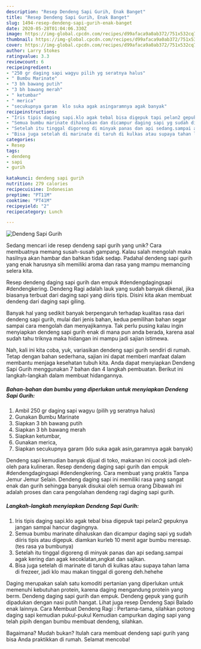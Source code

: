 ```yaml
---
description: "Resep Dendeng Sapi Gurih, Enak Banget"
title: "Resep Dendeng Sapi Gurih, Enak Banget"
slug: 1494-resep-dendeng-sapi-gurih-enak-banget
date: 2020-05-28T01:04:06.330Z
image: https://img-global.cpcdn.com/recipes/d99afaca9a0ab372/751x532cq70/dendeng-sapi-gurih-foto-resep-utama.jpg
thumbnail: https://img-global.cpcdn.com/recipes/d99afaca9a0ab372/751x532cq70/dendeng-sapi-gurih-foto-resep-utama.jpg
cover: https://img-global.cpcdn.com/recipes/d99afaca9a0ab372/751x532cq70/dendeng-sapi-gurih-foto-resep-utama.jpg
author: Larry Stokes
ratingvalue: 3.3
reviewcount: 6
recipeingredient:
- "250 gr daging sapi wagyu pilih yg seratnya halus"
- " Bumbu Marinate"
- "3 bh bawang putih"
- "3 bh bawang merah"
- " ketumbar"
- " merica"
- "secukupnya garam  klo suka agak asingaramnya agak banyak"
recipeinstructions:
- "Iris tipis daging sapi.klo agak tebal bisa digepuk tapi pelan2 gepuknya jangan sampai hancur dagingnya."
- "Semua bumbu marinate dihaluskan dan dicampur daging sapi yg sudah diiris tipis atau digepuk. diamkan kurleb 10 menit agar bumbu meresap.(tes rasa ya bumbunya)"
- "Setelah itu tinggal digoreng di minyak panas dan api sedang.sampai agak kering dan agak kecoklatan,angkat dan sajikan."
- "Bisa juga setelah di marinate di taruh di kulkas atau supaya tahan lama di frezeer, jadi klo mau makan tinggal di goreng deh.hehehe"
categories:
- Resep
tags:
- dendeng
- sapi
- gurih

katakunci: dendeng sapi gurih 
nutrition: 279 calories
recipecuisine: Indonesian
preptime: "PT11M"
cooktime: "PT41M"
recipeyield: "2"
recipecategory: Lunch

---
```



![Dendeng Sapi Gurih](https://img-global.cpcdn.com/recipes/d99afaca9a0ab372/751x532cq70/dendeng-sapi-gurih-foto-resep-utama.jpg)

Sedang mencari ide resep dendeng sapi gurih yang unik? Cara membuatnya memang susah-susah gampang. Kalau salah mengolah maka hasilnya akan hambar dan bahkan tidak sedap. Padahal dendeng sapi gurih yang enak harusnya sih memiliki aroma dan rasa yang mampu memancing selera kita.

Resep dendeng daging sapi gurih dan empuk #dendengdagingsapi #dendengkering. Dendeng Ragi adalah lauk yang sudah banyak dikenal, jika biasanya terbuat dari daging sapi yang diiris tipis. Disini kita akan membuat dendeng dari daging sapi giling.

Banyak hal yang sedikit banyak berpengaruh terhadap kualitas rasa dari dendeng sapi gurih, mulai dari jenis bahan, kedua pemilihan bahan segar sampai cara mengolah dan menyajikannya. Tak perlu pusing kalau ingin menyiapkan dendeng sapi gurih enak di mana pun anda berada, karena asal sudah tahu triknya maka hidangan ini mampu jadi sajian istimewa.


Nah, kali ini kita coba, yuk, variasikan dendeng sapi gurih sendiri di rumah. Tetap dengan bahan sederhana, sajian ini dapat memberi manfaat dalam membantu menjaga kesehatan tubuh kita. Anda dapat menyiapkan Dendeng Sapi Gurih menggunakan 7 bahan dan 4 langkah pembuatan. Berikut ini langkah-langkah dalam membuat hidangannya.

<!--inarticleads1-->

##### Bahan-bahan dan bumbu yang diperlukan untuk menyiapkan Dendeng Sapi Gurih:

1. Ambil 250 gr daging sapi wagyu (pilih yg seratnya halus)
1. Gunakan  Bumbu Marinate
1. Siapkan 3 bh bawang putih
1. Siapkan 3 bh bawang merah
1. Siapkan  ketumbar,
1. Gunakan  merica,
1. Siapkan secukupnya garam  (klo suka agak asin,garamnya agak banyak)


Dendeng sapi kemudian banyak dijual di toko, makanan ini cocok jadi oleh-oleh para kulineran. Resep dendeng daging sapi gurih dan empuk #dendengdagingsapi #dendengkering. Cara membuat yang praktis Tanpa Jemur Jemur Selain. Dendeng daging sapi ini memiliki rasa yang sangat enak dan gurih sehingga banyak disukai oleh semua orang Dibawah ini adalah proses dan cara pengolahan dendeng ragi daging sapi gurih. 

<!--inarticleads2-->

##### Langkah-langkah menyiapkan Dendeng Sapi Gurih:

1. Iris tipis daging sapi.klo agak tebal bisa digepuk tapi pelan2 gepuknya jangan sampai hancur dagingnya.
1. Semua bumbu marinate dihaluskan dan dicampur daging sapi yg sudah diiris tipis atau digepuk. diamkan kurleb 10 menit agar bumbu meresap.(tes rasa ya bumbunya)
1. Setelah itu tinggal digoreng di minyak panas dan api sedang.sampai agak kering dan agak kecoklatan,angkat dan sajikan.
1. Bisa juga setelah di marinate di taruh di kulkas atau supaya tahan lama di frezeer, jadi klo mau makan tinggal di goreng deh.hehehe


Daging merupakan salah satu komoditi pertanian yang diperlukan untuk memenuhi kebutuhan protein, karena daging mengandung protein yang berm. Dendeng daging sapi gurih dan empuk. Dendeng gepuk yang gurih dipadukan dengan nasi putih hangat. Lihat juga resep Dendeng Sapi Balado enak lainnya. Cara Membuat Dendeng Ragi : Pertama-tama, silahkan potong daging sapi kemudian pukul-pukul Kemudian campurkan daging sapi yang telah pipih dengan bumbu membuat dendeng, silahkan. 

Bagaimana? Mudah bukan? Itulah cara membuat dendeng sapi gurih yang bisa Anda praktikkan di rumah. Selamat mencoba!
